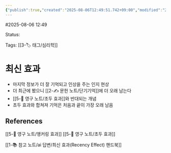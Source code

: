 ```yaml
---
{"publish":true,"created":"2025-08-06T12:49:51.742+09:00","modified":"2025-08-06T12:55:54.979+09:00","cssclasses":""}
---
```


#2025-08-06 12:49

Status: 

Tags: [[3-🏷️ 태그/심리학]] 

# 최신 효과
- 마지막 정보가 더 잘 기억되고 인상을 주는 인지 현상
- 더 최근에 봤으니 [[2-✍️ 문헌 노트/단기기억]]에 더 오래 남는다
- [[5-💎 영구 노트/초두 효과]]와 반대되는 개념
- 초두 효과와 합쳐져 기억은 처음과 끝이 가장 오래 남음
## References
 [[5-💎 영구 노트/앵커링 효과]]
 [[5-💎 영구 노트/초두 효과]]

[[1-📚 참고 노트/ai 답변/최신 효과(Recency Effect) 핸드북]]